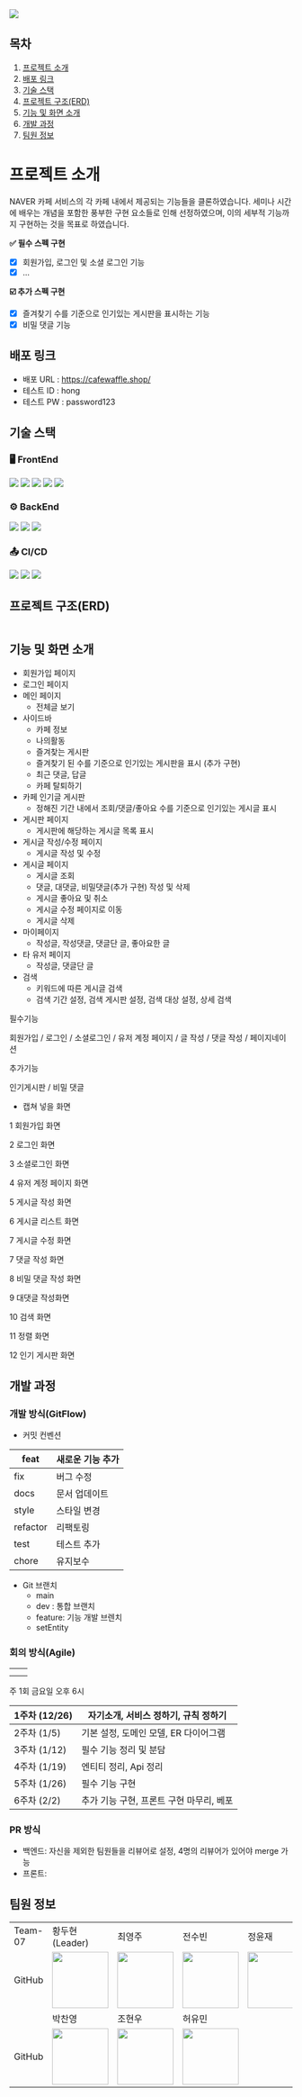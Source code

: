 <img src= "https://capsule-render.vercel.app/api?type=waving&color=gradient&customColorList=1,2,3&animation=fadeIn&height=300&section=header&text=WAFFLE%20CAFE&fontSize=90&fontColor=ffffff"/>

## 목차
1. [프로젝트 소개](#프로젝트-소개)
2. [배포 링크](#배포-링크)
3. [기술 스택](#기술-스택)
4. [프로젝트 구조(ERD)](#프로젝트-구조(ERD))
5. [기능 및 화면 소개](#기능-및-화면-소개)
6. [개발 과정](#개발-과정)
7. [팀원 정보](#팀원-정보)

# 프로젝트 소개
NAVER 카페 서비스의 각 카페 내에서 제공되는 기능들을 클론하였습니다.
세미나 시간에 배우는 개념을 포함한 풍부한 구현 요소들로 인해 선정하였으며, 이의 세부적 기능까지 구현하는 것을 목표로 하였습니다.

**✅ 필수 스펙 구현**

- [x] 회원가입, 로그인 및 소셜 로그인 기능
- [x] ...

**☑️ 추가 스펙 구현**

- [x] 즐겨찾기 수를 기준으로 인기있는 게시판을 표시하는 기능
- [x] 비밀 댓글 기능

## 배포 링크

- 배포 URL : https://cafewaffle.shop/
- 테스트 ID : hong
- 테스트 PW : password123

## 기술 스택

### 🖥️ FrontEnd
<div>
 <img src="https://img.shields.io/badge/react-61DAFB?style=for-the-badge&logo=react&logoColor=black"> 
 <img src="https://img.shields.io/badge/axios-5A29E4?style=for-the-badge&logo=axios&logoColor=white"> 
 <img src="https://img.shields.io/badge/styled components-DB7093?style=for-the-badge&logo=styledcomponents&logoColor=white"> 
 <img src="https://img.shields.io/badge/context api-61DAFB?style=for-the-badge&logo=react&logoColor=black"> 
 <img src="https://img.shields.io/badge/react router-CA4245?style=for-the-badge&logo=reactrouter&logoColor=white">
<br>
</div>

### ⚙️ BackEnd
<div>
  <img src="https://img.shields.io/badge/spring boot-6DB33F?style=for-the-badge&logo=springboot&logoColor=white"> 
  <img src="https://img.shields.io/badge/kotlin-7F52FF?style=for-the-badge&logo=kotlin&logoColor=white"> 
  <img src="https://img.shields.io/badge/mysql-4479A1?style=for-the-badge&logo=mysql&logoColor=white"> 
<br>
</div>

### 📤 CI/CD
<div>
  <img src="https://img.shields.io/badge/docker-2496ED?style=for-the-badge&logo=docker&logoColor=white"> 
  <img src="https://img.shields.io/badge/kotlin-7F52FF?style=for-the-badge&logo=kotlin&logoColor=white"> 
  <img src="https://img.shields.io/badge/aws ec2-FF9900?style=for-the-badge&logo=amazonec2&logoColor=white"> 
<br>
</div>

## 프로젝트 구조(ERD)

<img src = "" />

## 기능 및 화면 소개


- 회원가입 페이지
- 로그인 페이지
- 메인 페이지
    - 전체글 보기
- 사이드바
    - 카페 정보
    - 나의활동
    - 즐겨찾는 게시판
    - 즐겨찾기 된 수를 기준으로 인기있는 게시판을 표시 (추가 구현)
    - 최근 댓글, 답글
    - 카페 탈퇴하기
- 카페 인기글 게시판
    - 정해진 기간 내에서 조회/댓글/좋아요 수를 기준으로 인기있는 게시글 표시
- 게시판 페이지
    - 게시판에 해당하는 게시글 목록 표시
- 게시글 작성/수정 페이지
    - 게시글 작성 및 수정
- 게시글 페이지
    - 게시글 조회
    - 댓글, 대댓글, 비밀댓글(추가 구현) 작성 및 삭제
    - 게시글 좋아요 및 취소
    - 게시글 수정 페이지로 이동
    - 게시글 삭제
- 마이페이지
    - 작성글, 작성댓글, 댓글단 글, 좋아요한 글
- 타 유저 페이지
    - 작성글, 댓글단 글
- 검색
    - 키워드에 따른 게시글 검색
    - 검색 기간 설정, 검색 게시판 설정, 검색 대상 설정, 상세 검색

필수기능

회원가입 / 로그인 / 소셜로그인 / 유저 계정 페이지 / 글 작성 / 댓글 작성 / 페이지네이션

추가기능

인기게시판 / 비밀 댓글

- 캡쳐 넣을 화면

1 회원가입 화면

2 로그인 화면

3 소셜로그인 화면

4 유저 계정 페이지 화면 

5 게시글 작성 화면

6 게시글 리스트 화면

7 게시글 수정 화면

7 댓글 작성 화면

8 비밀 댓글 작성 화면

9 대댓글 작성화면

10 검색 화면

11 정렬 화면

12 인기 게시판 화면

## 개발 과정


### 개발 방식(GitFlow)

- 커밋 컨벤션

| feat | 새로운 기능 추가 |
| --- | --- |
| fix | 버그 수정 |
| docs | 문서 업데이트 |
| style | 스타일 변경 |
| refactor | 리팩토링 |
| test | 테스트 추가 |
| chore | 유지보수 |
- Git 브랜치
    - main
    - dev : 통합 브랜치
    - feature: 기능 개발 브렌치
    - setEntity

### 회의 방식(Agile)

|  |  |
| --- | --- |
|  |  |
|  |  |

주 1회 금요일 오후 6시

| 1주차 (12/26) | 자기소개, 서비스 정하기, 규칙 정하기 |
| --- | --- |
| 2주차 (1/5) | 기본 설정, 도메인 모델, ER 다이어그램 |
| 3주차 (1/12) | 필수 기능 정리 및 분담 |
| 4주차 (1/19) | 엔티티 정리, Api 정리 |
| 5주차 (1/26) | 필수 기능 구현 |
| 6주차 (2/2) | 추가 기능 구현, 프론트 구현 마무리, 베포 |

### PR 방식

- 백엔드: 자신을 제외한 팀원들을 리뷰어로 설정, 4명의 리뷰어가 있어야 merge 가능
- 프론트:


## 팀원 정보

<table>  
<tr>  
  <td>Team-07</td> 
  <td>황두현(Leader)</td> 
  <td>최영주</td> <td>전수빈</td> 
  <td>정윤재</td>
</tr> 
<tr>
  <td>GitHub</td>
  <td><a href="https://github.com/DoohyunHwang97"><img src="https://avatars.githubusercontent.com/u/76721027?v=4" width="100"></a></td> 
  <td><a href="https://github.com/YJ0513"><img src="https://avatars.githubusercontent.com/u/135787320?v=4" width="100"></a></td> 
  <td><a href="https://github.com/soobin-jeon"><img src="https://avatars.githubusercontent.com/u/142797788?v=4" width="100"></a></td> 
  <td><a href="https://github.com/darwinj07"><img src="https://avatars.githubusercontent.com/u/54761229?v=4" width="100"></a></td> 
</tr> 
<tr>
  <td></td>
  <td>박찬영</td>
  <td>조현우</td>
  <td>허유민</td>
  <td></td>
</tr>
<tr>
  <td>GitHub</td>
  <td><a href="https://github.com/vitacpark"><img src = "https://avatars.githubusercontent.com/u/55388254?v=4" Width = "100"></a></td>
  <td><a href="https://github.com/hwoo-cho04"><img src = "https://avatars.githubusercontent.com/u/90887713?v=4" width = "100"></a></td>
  <td><a href="https://github.com/Yumin22224"><img src = "https://avatars.githubusercontent.com/u/128684390?v=4" width = "100"></a></td>
  <td></td>
</tr>
</table>
